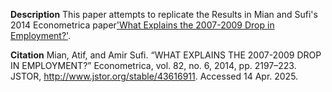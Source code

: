 **Description** 
This paper attempts to replicate the Results in Mian and Sufi's 2014 Econometrica paper['What Explains the 2007-2009 Drop in Employment?'](https://www.nber.org/system/files/working_papers/w17830/w17830.pdf).

**Citation**
Mian, Atif, and Amir Sufi. “WHAT EXPLAINS THE 2007-2009 DROP IN EMPLOYMENT?” Econometrica, vol. 82, no. 6, 2014, pp. 2197–223. JSTOR, http://www.jstor.org/stable/43616911. Accessed 14 Apr. 2025.

